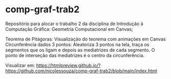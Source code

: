 # comp-graf-trab2
Repositório para alocar o trabalho 2 da disciplina de Introdução à Computação Gráfica: Geometria Computacional em Canvas;

Teorema de Pitágoras: Visualização do teorema com animações em Canvas
Circunferência dados 3 pontos: Aleatoriza 3 pontos na tela, traça os segmentos que os ligam e depois as mediatrizes de cada segmento. O ponto de interseção das mediatrizes é o centro da circunferência. 

Visualizar em: https://htmlpreview.github.io/?https://github.com/nicolessouza/comp-graf-trab2/blob/main/index.html
